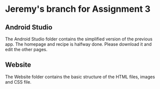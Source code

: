 # Jeremy's branch for Assignment 3
## Android Studio
The Android Studio folder contains the simplified version of the previous app. The homepage and recipe is halfway done. Please download it and edit the other pages.
## Website
The Website folder contains the basic structure of the HTML files, images and CSS file.
